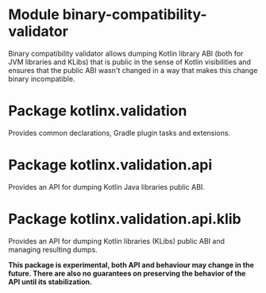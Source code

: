 # Module binary-compatibility-validator

Binary compatibility validator allows dumping Kotlin library ABI (both for JVM libraries and KLibs) 
that is public in the sense of Kotlin visibilities and ensures that the public ABI
wasn't changed in a way that makes this change binary incompatible.

# Package kotlinx.validation

Provides common declarations, Gradle plugin tasks and extensions. 

# Package kotlinx.validation.api

Provides an API for dumping Kotlin Java libraries public ABI.

# Package kotlinx.validation.api.klib

Provides an API for dumping Kotlin libraries (KLibs) public ABI and managing resulting dumps.

**This package is experimental, both API and behaviour may change in the future. There are also no guarantees on preserving the behavior of the API until its
stabilization.**
